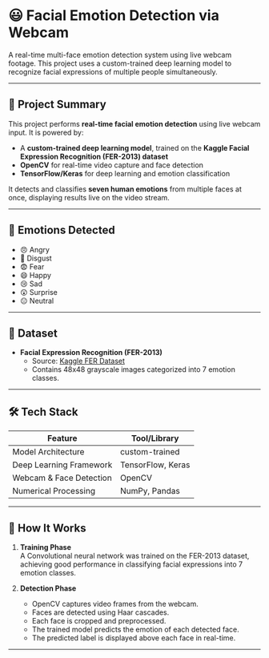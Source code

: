 # 😃 Facial Emotion Detection via Webcam

A real-time multi-face emotion detection system using live webcam footage. This project uses a custom-trained deep learning model to recognize facial expressions of multiple people simultaneously.

---

## 📌 Project Summary

This project performs **real-time facial emotion detection** using live webcam input. It is powered by:

- A **custom-trained deep learning model**, trained on the **Kaggle Facial Expression Recognition (FER-2013) dataset**
- **OpenCV** for real-time video capture and face detection
- **TensorFlow/Keras** for deep learning and emotion classification

It detects and classifies **seven human emotions** from multiple faces at once, displaying results live on the video stream.

---

## 🧠 Emotions Detected

- 😠 Angry  
- 🤢 Disgust  
- 😨 Fear  
- 😄 Happy  
- 😢 Sad  
- 😲 Surprise  
- 😐 Neutral

---

## 📁 Dataset

- **Facial Expression Recognition (FER-2013)**  
  - Source: [Kaggle FER Dataset](https://www.kaggle.com/datasets/msambare/fer2013)
  - Contains 48x48 grayscale images categorized into 7 emotion classes.

---

## 🛠️ Tech Stack

| Feature                | Tool/Library     |
|------------------------|------------------|
| Model Architecture     | custom-trained |
| Deep Learning Framework| TensorFlow, Keras |
| Webcam & Face Detection| OpenCV           |
| Numerical Processing   | NumPy, Pandas    |

---

## 🚀 How It Works

1. **Training Phase**  
   A Convolutional neural network was trained on the FER-2013 dataset, achieving good performance in classifying facial expressions into 7 emotion classes.

2. **Detection Phase**  
   - OpenCV captures video frames from the webcam.
   - Faces are detected using Haar cascades.
   - Each face is cropped and preprocessed.
   - The trained model predicts the emotion of each detected face.
   - The predicted label is displayed above each face in real-time.

---

